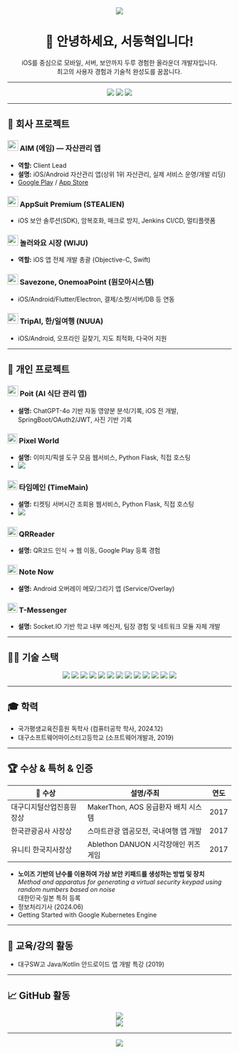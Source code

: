 <div align="center">
  <img src="https://capsule-render.vercel.app/api?type=waving&color=0:a1c4fd,100:a1c4fd&height=200&section=header&text=Donghyeok%20Seo&fontSize=50&fontAlignY=40&desc=All-Round%20Mobile%20%7C%20Security%20%7C%20Server&descSize=25" />
</div>

<h1 align="center">👋 안녕하세요, 서동혁입니다!</h1>
<p align="center">
  iOS를 중심으로 모바일, 서버, 보안까지 두루 경험한 올라운더 개발자입니다.<br>
  최고의 사용자 경험과 기술적 완성도를 꿈꿉니다.
</p>

---

<p align="center">
  <a href="https://github.com/DAWNCR0W"><img src="https://img.shields.io/badge/GitHub-DAWNCR0W-181717?style=for-the-badge&logo=github" /></a>
  <a href="https://www.linkedin.com/in/donghyeok-seo"><img src="https://img.shields.io/badge/LinkedIn-donghyeokseo-0A66C2?style=for-the-badge&logo=linkedin" /></a>
  <img src="https://komarev.com/ghpvc/?username=DAWNCR0W&color=blue&style=flat-square&label=profile+views"/>
</p>

---

## 🏢 회사 프로젝트

### <img src="https://img.icons8.com/color/48/000000/apple-app-store--v2.png" width="24"/> AIM (에임) ― 자산관리 앱
- **역할:** Client Lead
- **설명:** iOS/Android 자산관리 앱(상위 1위 자산관리, 실제 서비스 운영/개발 리딩)
- [Google Play](https://play.google.com/store/apps/details?id=co.getaim.android&hl=ko&pli=1) / [App Store](https://apps.apple.com/kr/app/%EC%83%81%EC%9C%84-1-%EC%9E%90%EC%82%B0%EA%B4%80%EB%A6%AC-aim/id1054938992)

### <img src="https://img.icons8.com/color/48/000000/lock-2.png" width="24"/> AppSuit Premium (STEALIEN)
- iOS 보안 솔루션(SDK), 암복호화, 매크로 방지, Jenkins CI/CD, 멀티플랫폼

### <img src="https://img.icons8.com/color/48/000000/shop.png" width="24"/> 놀러와요 시장 (WIJU)
- **역할:** iOS 앱 전체 개발 총괄 (Objective-C, Swift)

### <img src="https://img.icons8.com/color/48/000000/web.png" width="24"/> Savezone, OnemoaPoint (원모아시스템)
- iOS/Android/Flutter/Electron, 결제/소켓/서버/DB 등 연동

### <img src="https://img.icons8.com/color/48/000000/around-the-globe.png" width="24"/> TripAI, 한/일여행 (NUUA)
- iOS/Android, 오프라인 길찾기, 지도 최적화, 다국어 지원

---

## 🌟 개인 프로젝트

### <img src="https://img.icons8.com/fluency/48/000000/light-on.png" width="24"/> Poit (AI 식단 관리 앱)
- **설명:** ChatGPT-4o 기반 자동 영양분 분석/기록, iOS 전 개발, SpringBoot/OAuth2/JWT, 사진 기반 기록

### <img src="https://img.icons8.com/color/48/000000/pixel-art.png" width="22"/> Pixel World  
- **설명:** 이미지/픽셀 도구 모음 웹서비스, Python Flask, 직접 호스팅  
- <a href="https://pixel-world.ifmain.net"><img src="https://img.shields.io/badge/Pixel%20World-Go-green?style=flat-square"/></a>

### <img src="https://img.icons8.com/color/48/000000/clock--v2.png" width="22"/> 타임메인 (TimeMain)  
- **설명:** 티켓팅 서버시간 조회용 웹서비스, Python Flask, 직접 호스팅  
- <a href="https://time.ifmain.net"><img src="https://img.shields.io/badge/TimeMain-Go-blue?style=flat-square" /></a>

### <img src="https://img.icons8.com/color/48/000000/qr-code.png" width="22"/> QRReader  
- **설명:** QR코드 인식 → 웹 이동, Google Play 등록 경험

### <img src="https://img.icons8.com/color/48/000000/document--v1.png" width="22"/> Note Now  
- **설명:** Android 오버레이 메모/그리기 앱 (Service/Overlay)

### <img src="https://img.icons8.com/color/48/000000/chat.png" width="22"/> T-Messenger  
- **설명:** Socket.IO 기반 학교 내부 메신저, 팀장 경험 및 네트워크 모듈 자체 개발

---

## 👨‍💻 기술 스택

<p align="center">
  <img src="https://img.shields.io/badge/iOS-Swift-orange?style=for-the-badge&logo=swift"/>
  <img src="https://img.shields.io/badge/iOS-ObjectiveC-0a192f?style=for-the-badge&logo=apple"/>
  <img src="https://img.shields.io/badge/Android-Java-3DDC84?style=for-the-badge&logo=android"/>
  <img src="https://img.shields.io/badge/Flutter-Dart-01579B?style=for-the-badge&logo=flutter"/>
  <img src="https://img.shields.io/badge/Python-3766AB?style=for-the-badge&logo=python"/>
  <img src="https://img.shields.io/badge/Flask-black?style=for-the-badge&logo=flask"/>
  <img src="https://img.shields.io/badge/MySQL-4479A1?style=for-the-badge&logo=mysql"/>
  <img src="https://img.shields.io/badge/SpringBoot-6DB33F?style=for-the-badge&logo=springboot"/>
  <img src="https://img.shields.io/badge/Docker-2496ED?style=for-the-badge&logo=docker"/>
  <img src="https://img.shields.io/badge/Jenkins-D24939?style=for-the-badge&logo=jenkins"/>
  <img src="https://img.shields.io/badge/C++-00599C?style=for-the-badge&logo=cplusplus"/>
  <img src="https://img.shields.io/badge/OAuth2-gray?style=for-the-badge&logo=oauth"/>
  <img src="https://img.shields.io/badge/JWT-black?style=for-the-badge&logo=jsonwebtokens"/>
</p>

---

## 🎓 학력

- 국가평생교육진흥원 독학사 (컴퓨터공학 학사, 2024.12)
- 대구소프트웨어마이스터고등학교 (소프트웨어개발과, 2019)

---

## 🏆 수상 & 특허 & 인증

| 🥇 수상                                   | 설명/주최                                   | 연도  |
|------------------------------------------|--------------------------------------------|-------|
| 대구디지털산업진흥원장상                 | MakerThon, AOS 응급환자 배치 시스템         | 2017  |
| 한국관광공사 사장상                      | 스마트관광 앱공모전, 국내여행 앱 개발        | 2017  |
| 유니티 한국지사장상                      | Ablethon DANUON 시각장애인 퀴즈게임          | 2017  |

- **노이즈 기반의 난수를 이용하여 가상 보안 키패드를 생성하는 방법 및 장치**  
  _Method and apparatus for generating a virtual security keypad using random numbers based on noise_  
  대한민국·일본 특허 등록
- 정보처리기사 (2024.06)
- Getting Started with Google Kubernetes Engine

---

## 💬 교육/강의 활동

- 대구SW고 Java/Kotlin 안드로이드 앱 개발 특강 (2019)

---

## 📈 GitHub 활동

<p align="center">
  <img src="https://github-readme-streak-stats.herokuapp.com?user=DAWNCR0W&theme=tokyonight&hide_border=true"/>
  <br>
  <img src="https://github-readme-stats.vercel.app/api/top-langs/?username=DAWNCR0W&layout=compact&theme=tokyonight"/>
</p>

---

<div align="center">
  <img src="https://capsule-render.vercel.app/api?type=waving&color=0:a1c4fd,100:a1c4fd&height=100&section=footer" />
</div>
